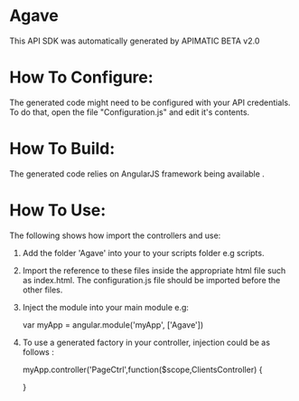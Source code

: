 Agave
=================
This API SDK was automatically generated by APIMATIC BETA v2.0

How To Configure:
=================
The generated code might need to be configured with your API credentials. To do that,
open the file "Configuration.js" and edit it's contents.

How To Build: 
=============
The generated code relies on AngularJS framework being available . 

How To Use:
===========
The following shows how import the controllers and use:

1) Add the folder 'Agave' into your to your scripts folder e.g scripts.
   
2) Import the reference to these files inside the appropriate html file such as index.html. 
   The configuration.js file should be imported before the other files.


    <!-- Helper files -->
    <script src="scripts/Agave/Configuration.js"></script>
    <script src="scripts/Agave/APIHelper.js"></script>
    <script src="scripts/Agave/Http/Client/HttpContext.js"></script>
    <script src="scripts/Agave/Http/Client/RequestClient.js"></script>
    <script src="scripts/Agave/Http/Request/HttpRequest.js"></script>
    <script src="scripts/Agave/Http/Response/HttpResponse.js"></script>

    <!-- API Controllers -->
    <script src="scripts/Agave/Controllers/ClientsController.js"></script>
    <script src="scripts/Agave/Controllers/AppsController.js"></script>
    <script src="scripts/Agave/Controllers/FilesController.js"></script>
    <script src="scripts/Agave/Controllers/JobsController.js"></script>
    <script src="scripts/Agave/Controllers/MetaController.js"></script>
    <script src="scripts/Agave/Controllers/MonitorsController.js"></script>
    <script src="scripts/Agave/Controllers/NotificationsController.js"></script>
    <script src="scripts/Agave/Controllers/PostitsController.js"></script>
    <script src="scripts/Agave/Controllers/ProfilesController.js"></script>
    <script src="scripts/Agave/Controllers/SystemsController.js"></script>
    <script src="scripts/Agave/Controllers/TransformsController.js"></script>

    <!-- ENUM Models -->
    <script src="scripts/Agave/Models/JobStatusTypeEnum.js"></script>
    <script src="scripts/Agave/Models/MonitorCheckResultTypeEnum.js"></script>
    <script src="scripts/Agave/Models/TermEnum.js"></script>
    <script src="scripts/Agave/Models/Term3Enum.js"></script>
    <script src="scripts/Agave/Models/SystemCredentialTypeEnum.js"></script>
    <script src="scripts/Agave/Models/ClientSubscriptionTierEnum.js"></script>
    <script src="scripts/Agave/Models/SystemExecutionTypeEnum.js"></script>
    <script src="scripts/Agave/Models/ApplicationParallelismEnum.js"></script>
    <script src="scripts/Agave/Models/PermissionTypeEnum.js"></script>
    <script src="scripts/Agave/Models/FileManagementActionTypeEnum.js"></script>
    <script src="scripts/Agave/Models/JobActionTypeEnum.js"></script>
    <script src="scripts/Agave/Models/PostItRequestMethodEnum.js"></script>
    <script src="scripts/Agave/Models/GenderEnum.js"></script>
    <script src="scripts/Agave/Models/SystemLoginProtocolTypeEnum.js"></script>
    <script src="scripts/Agave/Models/SystemStorageProtocolTypeEnum.js"></script>
    <script src="scripts/Agave/Models/SystemTypeEnum.js"></script>
    <script src="scripts/Agave/Models/AuthenticationTypeEnum.js"></script>
    <script src="scripts/Agave/Models/SystemStatusTypeEnum.js"></script>
    <script src="scripts/Agave/Models/ApplicationExecutionTypeEnum.js"></script>
    <script src="scripts/Agave/Models/BatchSchedulerTypeEnum.js"></script>
    <script src="scripts/Agave/Models/SystemRoleTypeEnum.js"></script>
    <script src="scripts/Agave/Models/SystemLoginAuthenticationTypeEnum.js"></script>
    <script src="scripts/Agave/Models/SystemAuthConfigServerProtocolTypeEnum.js"></script>
    <script src="scripts/Agave/Models/SystemActionTypeEnum.js"></script>
    <script src="scripts/Agave/Models/ApplicationParameterTypeEnum.js"></script>
    <script src="scripts/Agave/Models/ApplicationActionTypeEnum.js"></script>
    <script src="scripts/Agave/Models/FilesStatusTypeEnum.js"></script>
    <script src="scripts/Agave/Models/ClientAPISubscriptionStatusTypeEnum.js"></script>
    <script src="scripts/Agave/Models/FileTypeEnum.js"></script>

    <!-- Models -->
    <script src="scripts/Agave/Models/ApplicationParameterStringValue.js"></script>
    <script src="scripts/Agave/Models/ApplicationParameterBooleanValue.js"></script>
    <script src="scripts/Agave/Models/ApplicationParameterNumericValue.js"></script>
    <script src="scripts/Agave/Models/ApplicationParameterFlagValue.js"></script>
    <script src="scripts/Agave/Models/Client.js"></script>
    <script src="scripts/Agave/Models/ClientRequest.js"></script>
    <script src="scripts/Agave/Models/ClientAPISubscription.js"></script>
    <script src="scripts/Agave/Models/ClientSubscriptionRequest.js"></script>
    <script src="scripts/Agave/Models/SingleClientResponse.js"></script>
    <script src="scripts/Agave/Models/MultipleClientResponse.js"></script>
    <script src="scripts/Agave/Models/EmptyClientResponse.js"></script>
    <script src="scripts/Agave/Models/MultipleSubscriptionResponse.js"></script>
    <script src="scripts/Agave/Models/SingleSubscriptionResponse.js"></script>
    <script src="scripts/Agave/Models/EmptySubscriptionResponse.js"></script>
    <script src="scripts/Agave/Models/ACL.js"></script>
    <script src="scripts/Agave/Models/ApplicationSummary.js"></script>
    <script src="scripts/Agave/Models/Application.js"></script>
    <script src="scripts/Agave/Models/ApplicationInput.js"></script>
    <script src="scripts/Agave/Models/ApplicationArgumentDetails.js"></script>
    <script src="scripts/Agave/Models/ApplicationArgumentValue.js"></script>
    <script src="scripts/Agave/Models/AbstractApplicationParameterValue.js"></script>
    <script src="scripts/Agave/Models/AgaveResponse.js"></script>
    <script src="scripts/Agave/Models/EmptyApplicationResponse.js"></script>
    <script src="scripts/Agave/Models/MultipleApplicationResponse.js"></script>
    <script src="scripts/Agave/Models/EmptyRemoteFileResponse.js"></script>
    <script src="scripts/Agave/Models/FileHistoryResponse.js"></script>
    <script src="scripts/Agave/Models/MultipleRemoteFileResponse.js"></script>
    <script src="scripts/Agave/Models/FileInfo.js"></script>
    <script src="scripts/Agave/Models/SingleRemoteFileResponse.js"></script>
    <script src="scripts/Agave/Models/MultiplePermissionResponse.js"></script>
    <script src="scripts/Agave/Models/PermissionRequest.js"></script>
    <script src="scripts/Agave/Models/PermissionStanza.js"></script>
    <script src="scripts/Agave/Models/FilePermissionRequest.js"></script>
    <script src="scripts/Agave/Models/FileAction.js"></script>
    <script src="scripts/Agave/Models/Job.js"></script>
    <script src="scripts/Agave/Models/JobRequest.js"></script>
    <script src="scripts/Agave/Models/JobHistory.js"></script>
    <script src="scripts/Agave/Models/JobSubmission.js"></script>
    <script src="scripts/Agave/Models/JobParameters.js"></script>
    <script src="scripts/Agave/Models/JobInputs.js"></script>
    <script src="scripts/Agave/Models/JobSummary.js"></script>
    <script src="scripts/Agave/Models/JobStatusSummary.js"></script>
    <script src="scripts/Agave/Models/Notification.js"></script>
    <script src="scripts/Agave/Models/JobAction.js"></script>
    <script src="scripts/Agave/Models/Metadata.js"></script>
    <script src="scripts/Agave/Models/MetadataSchema.js"></script>
    <script src="scripts/Agave/Models/MonitoringTaskSummary.js"></script>
    <script src="scripts/Agave/Models/MonitoringTaskCheck.js"></script>
    <script src="scripts/Agave/Models/NotificationRequest.js"></script>
    <script src="scripts/Agave/Models/NotificationResponse.js"></script>
    <script src="scripts/Agave/Models/PostIt.js"></script>
    <script src="scripts/Agave/Models/PostItRequest.js"></script>
    <script src="scripts/Agave/Models/SinglePostItResponse.js"></script>
    <script src="scripts/Agave/Models/InternalUser.js"></script>
    <script src="scripts/Agave/Models/ProfileRequest.js"></script>
    <script src="scripts/Agave/Models/Profile.js"></script>
    <script src="scripts/Agave/Models/SingleInternalUserResponse.js"></script>
    <script src="scripts/Agave/Models/SingleProfileResponse.js"></script>
    <script src="scripts/Agave/Models/EmptySystemResponse.js"></script>
    <script src="scripts/Agave/Models/MultipleSystemResponse.js"></script>
    <script src="scripts/Agave/Models/SingleSystemResponse.js"></script>
    <script src="scripts/Agave/Models/BatchQueue.js"></script>
    <script src="scripts/Agave/Models/SystemLoginConfig.js"></script>
    <script src="scripts/Agave/Models/SystemStorageConfig.js"></script>
    <script src="scripts/Agave/Models/SystemCredential.js"></script>
    <script src="scripts/Agave/Models/SystemSummary.js"></script>
    <script src="scripts/Agave/Models/System.js"></script>
    <script src="scripts/Agave/Models/SystemRequest.js"></script>
    <script src="scripts/Agave/Models/ExecutionSystem.js"></script>
    <script src="scripts/Agave/Models/SystemCredentialsResponse.js"></script>
    <script src="scripts/Agave/Models/MultipleSystemRoleResponse.js"></script>
    <script src="scripts/Agave/Models/SystemAuthConfig.js"></script>
    <script src="scripts/Agave/Models/SystemAuthConfigServer.js"></script>
    <script src="scripts/Agave/Models/SystemAction.js"></script>
    <script src="scripts/Agave/Models/MultipleTransformResponse.js"></script>
    <script src="scripts/Agave/Models/SingleTransformResponse.js"></script>
    <script src="scripts/Agave/Models/Transform.js"></script>
    <script src="scripts/Agave/Models/TransformRequest.js"></script>
    <script src="scripts/Agave/Models/ApplicationArgumentDataSemantics.js"></script>
    <script src="scripts/Agave/Models/ApplicationArgumentSemantics.js"></script>
    <script src="scripts/Agave/Models/ApplicationOutput.js"></script>
    <script src="scripts/Agave/Models/ApplicationParameter.js"></script>
    <script src="scripts/Agave/Models/ApplicationArgument.js"></script>
    <script src="scripts/Agave/Models/ApplicationParameterEnumValueItem.js"></script>
    <script src="scripts/Agave/Models/SystemRoleRequest.js"></script>
    <script src="scripts/Agave/Models/TransferTaskProgressSummary.js"></script>
    <script src="scripts/Agave/Models/TransformEncoder.js"></script>
    <script src="scripts/Agave/Models/FileMkdirAction.js"></script>
    <script src="scripts/Agave/Models/FileRenameAction.js"></script>
    <script src="scripts/Agave/Models/FileMoveAction.js"></script>
    <script src="scripts/Agave/Models/FileCopyAction.js"></script>
    <script src="scripts/Agave/Models/TransformDecoder.js"></script>
    <script src="scripts/Agave/Models/AgaveNullResponse.js"></script>
    <script src="scripts/Agave/Models/ApplicationAction.js"></script>
    <script src="scripts/Agave/Models/ApplicationPublishAction.js"></script>
    <script src="scripts/Agave/Models/ApplicationCloneAction.js"></script>
    <script src="scripts/Agave/Models/ApplicationEnableAction.js"></script>
    <script src="scripts/Agave/Models/ApplicationDisableAction.js"></script>
    <script src="scripts/Agave/Models/ApplicationUnpublishAction.js"></script>
    <script src="scripts/Agave/Models/JobStopAction.js"></script>
    <script src="scripts/Agave/Models/JobResubmitAction.js"></script>
    <script src="scripts/Agave/Models/MonitoringTaskDetails.js"></script>
    <script src="scripts/Agave/Models/StorageSystem.js"></script>
    <script src="scripts/Agave/Models/FilePermission.js"></script>
    <script src="scripts/Agave/Models/Permission.js"></script>
    <script src="scripts/Agave/Models/FilePermissionStanza.js"></script>
    <script src="scripts/Agave/Models/SystemRole.js"></script>
    <script src="scripts/Agave/Models/SystemPublishAction.js"></script>
    <script src="scripts/Agave/Models/SystemCloneAction.js"></script>
    <script src="scripts/Agave/Models/HistoryEvent.js"></script>
    <script src="scripts/Agave/Models/FileImportRequest.js"></script>

3) Inject the module into your main module e.g:

    var myApp = angular.module('myApp', ['Agave'])

4) To use a generated factory in your controller, injection could be as follows : 
 
    myApp.controller('PageCtrl',function($scope,ClientsController) {

    }
